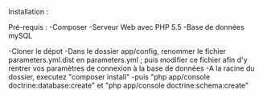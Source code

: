Installation :

Pré-requis :
-Composer
-Serveur Web avec PHP 5.5
-Base de données mySQL

-Cloner le dépot
-Dans le dossier app/config, renommer le fichier parameters.yml.dist en parameters.yml ; puis modifier ce fichier afin d'y rentrer vos paramètres de connexion à la base de données
-A la racine du dossier, executez "composer install"
-puis "php app/console doctrine:database:create" et "php app/console doctrine:schema:create"
